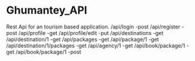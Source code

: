 # Ghumantey_API
Rest Api for an tourism based application.
/api/login                          -post
/api/register                       -post
/api/profile                        -get
/api/profile/edit                   -put
/api/destinations                   -get
/api/destination/1                  -get
/api/packages                       -get
/api/package/1                      -get
/api/destination/1/packages         -get
/api/agency/1                       -get
/api/book/package/1                 -get
/api/book/package/1                 -post
